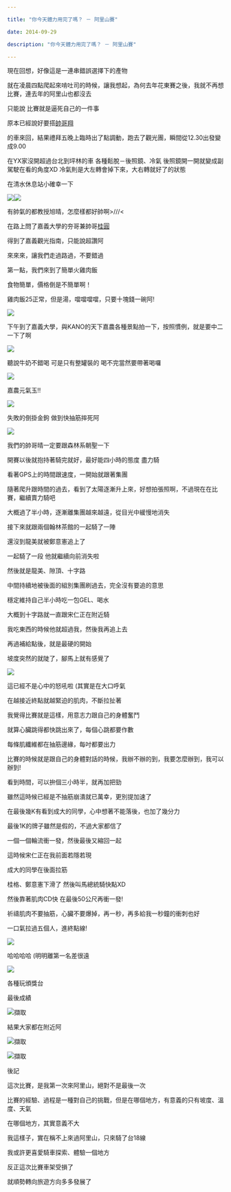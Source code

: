 ```yaml
---

title: "你今天體力用完了嗎？ － 阿里山賽"

date: 2014-09-29

description: "你今天體力用完了嗎？ － 阿里山賽"

---
```




  



現在回想，好像這是一連串錯誤選擇下的產物



  



就在凌晨四點爬起來啃吐司的時候，讓我想起，為何去年花東賽之後，我就不再想比賽，連去年的阿里山也都沒去



  



只能說 比賽就是逼死自己的一件事



  



  



  



原本已經說好要搭[帥哥翔](https://www.facebook.com/handsomephilip?fref=ts)

的車來回，結果禮拜五晚上臨時出了點調動，跑去了觀光團，瞬間從12.30出發變成9.00



  



在YX家沒開超過台北到坪林的車 各種鬆脫－後照鏡、冷氣 後照鏡開一開就變成副駕駛在看的角度XD 冷氣則是大左轉會掉下來，大右轉就好了的狀態



  



  



在清水休息站小確幸一下



  



![](https://scontent-b-pao.xx.fbcdn.net/hphotos-xap1/v/t1.0-9/10659392_10201610048772365_751645049113972835_n.jpg?oh=451b33d5a0a69566bd77f46dade9c034&oe=54B48097)![](https://fbcdn-sphotos-d-a.akamaihd.net/hphotos-ak-xap1/v/t1.0-9/10703787_10201610049132374_3332919927874170341_n.jpg?oh=f652bd9262cea74f685f339918335d33&oe=5485FE2C&__gda__=1421564793_eee73f938b798868a4a15981f5c479ff)


  



有帥氣的都教授旭晴，怎麼樣都好帥啊>///<



  



  



在路上問了嘉義大學的夯哥兼帥哥[桂圓](https://www.facebook.com/profile.php?id=100002360589222&fref=ts)

得到了嘉義觀光指南，只能說超讚阿



  



  



來來來，讓我們走過路過，不要錯過



  



第一點，我們來到了簡單火雞肉飯



  



食物簡單，價格倒是不簡單啊！



  



雞肉飯25正常，但是湯，噹噹噹噹，只要十塊錢一碗阿!



  



![](https://scontent-a-sea.xx.fbcdn.net/hphotos-xap1/v/t1.0-9/1016702_10201639391545916_5938683934469396445_n.jpg?oh=0b89088128952689f6fe793e609784a3&oe=54EA1B55)


  



  



下午到了嘉義大學，與KANO的天下嘉農各種景點拍一下，按照慣例，就是要中二一下了啊



  



![](https://fbcdn-sphotos-e-a.akamaihd.net/hphotos-ak-xaf1/v/t1.0-9/10696386_10201639392265934_5448836259433288944_n.jpg?oh=f277c80fe8472d56cb14fa2a22c2a88f&oe=551EB396&__gda__=1424105250_2729bd7fb7c9661350a418b4882c7b37)


  



聽說牛奶不錯喝 可是只有整罐裝的 喝不完當然要帶著喝囉



  



  



![](https://fbcdn-sphotos-h-a.akamaihd.net/hphotos-ak-xap1/v/t1.0-9/10676385_10201639392785947_4952054773148280841_n.jpg?oh=854d275649cafdacb473ddf9e05d03d6&oe=54F356B1&__gda__=1423067620_f47ecfca07a2c8ec56539be3461dd9e7)


  



嘉農元氣玉!!



  



  



![](https://fbcdn-sphotos-d-a.akamaihd.net/hphotos-ak-xfp1/v/t1.0-9/10665839_10201639393505965_3985961683911477678_n.jpg?oh=9702d34b87bda9cee72f1d807370e7bd&oe=54E9E134&__gda__=1423928401_df4e27b6a1352364858c61416a5f1809)


  



失敗的倒掛金鉤 做到快抽筋摔死阿



  



![](https://fbcdn-sphotos-c-a.akamaihd.net/hphotos-ak-xpf1/v/t1.0-9/10313749_10201639394305985_8976790968373618040_n.jpg?oh=c31b8a5a138941c906d67c2c2b697e9a&oe=54F0A2CB&__gda__=1424224692_29f65cb16e7d3bd5c9e577239489a369)


  



我們的帥哥晴一定要跟森林系朝聖一下



  



  



開賽以後就抱持著騎完就好，最好能四小時的態度 盡力騎



  



看著GPS上的時間跟速度，一開始就跟著集團



  



  



隨著爬升跟時間的過去，看到了太陽逐漸升上來，好想拍張照啊，不過現在在比賽，繼續賣力騎吧



  



大概過了半小時，逐漸離集團越來越遠，從目光中緩慢地消失



  



  



接下來就跟兩個翰林茶館的一起騎了一陣



  



還沒到龍美就被鄭意憲追上了



  



一起騎了一段 他就繼續向前消失啦



  



  



然後就是龍美、隙頂、十字路



  



中間持續地被後面的組別集團刷過去，完全沒有要追的意思



  



穩定維持自己半小時吃一包GEL、喝水



  



  



大概到十字路就一直跟宋仁正在附近騎



  



我吃東西的時候他就超過我，然後我再追上去



  



  



再過補給點後，就是最硬的開始



  



  



坡度突然的就陡了，腳馬上就有感覺了



  



![](https://scontent-b-sea.xx.fbcdn.net/hphotos-xfp1/t31.0-8/s960x960/10013460_10152519066914652_819059591593105215_o.jpg)


  



這已經不是心中的怒吼啦 (其實是在大口呼氣



  



  



在越接近終點就越緊迫的肌肉，不斷拉扯著



  



我覺得比賽就是這樣，用意志力跟自己的身體奮鬥



  



就算心臟跳得都快跳出來了，每個心跳都要作數



  



每條肌纖維都在抽筋邊緣，每吋都要出力



  



比賽的時候就是跟自己的身體對話的時候，我辦不辦的到，我要怎麼辦到，我可以辦到!



  



看到時間，可以拚個三小時半，就再加把勁



  



雖然這時候已經是不抽筋崩潰就已萬幸，更別提加速了



  



在最後幾K有看到成大的同學，心中想著不能落後，也加了幾分力



  



最後1K的牌子雖然是假的，不過大家都信了



  



一個一個輪流衝一發，然後最後又縮回一起



  



  



這時候宋仁正在我前面若隱若現



  



成大的同學在後面拉筋



  



桂格、鄭意憲下滑了 然後叫馬總統騎快點XD



  



然後靠著肌肉CD快 在最後50公尺再衝一發!



  



祈禱肌肉不要抽筋，心臟不要爆掉，再一秒，再多給我一秒鐘的衝刺也好



  



  



一口氣拉過五個人，進終點線!



  



  



![](https://fbcdn-sphotos-d-a.akamaihd.net/hphotos-ak-xpa1/v/t1.0-9/p417x417/10670035_10201639398146081_6250895642492847981_n.jpg?oh=75dde8284dd258961a963a9d2a91d5b7&oe=54E771B5&__gda__=1423604042_356fcb4a28b9da5848340312f136bf1d)


  



哈哈哈哈 (明明離第一名差很遠



  



![](https://scontent-a-sea.xx.fbcdn.net/hphotos-xfa1/v/t1.0-9/1006090_10201639397346061_1288868461878328514_n.jpg?oh=c70521a3375d0bf30adc977ed0185689&oe=54F0BFBD)


  



各種玩頒獎台



  



  



最後成績



  



![擷取](http://8.blog.xuite.net/8/4/4/3/16909972/blog_4335981/txt/252175464/10.png)



  



  



結果大家都在附近阿



  



![擷取](http://8.blog.xuite.net/8/4/4/3/16909972/blog_4335981/txt/252175464/11.png)



  



![擷取](http://8.blog.xuite.net/8/4/4/3/16909972/blog_4335981/txt/252175464/12.png)



  



  



  



後記



  



這次比賽，是我第一次來阿里山，絕對不是最後一次



  



比賽的經驗、過程是一種對自己的挑戰，但是在哪個地方，有意義的只有坡度、溫度、天氣



  



在哪個地方，其實意義不大



  



我這樣子，實在稱不上來過阿里山，只來騎了台18線



  



我或許更喜愛騎車探索、體驗一個地方



  



反正這次比賽車架受損了



  



就順勢轉向旅遊方向多多發展了



  

  



